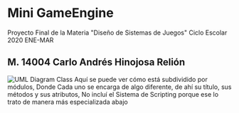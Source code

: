 # Mini GameEngine 
Proyecto Final de la Materia "Diseño de Sistemas de Juegos" Ciclo Escolar 2020 ENE-MAR
## M. 14004 Carlo Andrés Hinojosa Relión
![UML Diagram Class](https://user-images.githubusercontent.com/50237712/77143598-491cc300-6a49-11ea-90dd-503e0182f2c4.png)
Aquí se puede ver cómo está subdividido por módulos, Donde Cada uno se encarga de algo diferente, de ahí su título, sus métodos y sus atributos, No incluí el Sistema de Scripting porque ese lo trato de manera más especializada abajo